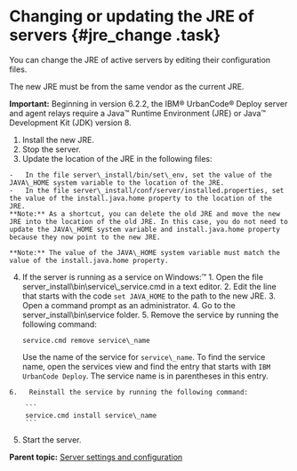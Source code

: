 # Changing or updating the JRE of servers {#jre_change .task}

You can change the JRE of active servers by editing their configuration files.

The new JRE must be from the same vendor as the current JRE.

**Important:** Beginning in version 6.2.2, the IBM® UrbanCode® Deploy server and agent relays require a Java™ Runtime Environment \(JRE\) or Java™ Development Kit \(JDK\) version 8.

1.   Install the new JRE. 
2.   Stop the server. 
3.   Update the location of the JRE in the following files: 

    -   In the file server\_install/bin/set\_env, set the value of the JAVA\_HOME system variable to the location of the JRE.
    -   In the file server\_install/conf/server/installed.properties, set the value of the install.java.home property to the location of the JRE.
    **Note:** As a shortcut, you can delete the old JRE and move the new JRE into the location of the old JRE. In this case, you do not need to update the JAVA\_HOME system variable and install.java.home property because they now point to the new JRE.

    **Note:** The value of the JAVA\_HOME system variable must match the value of the install.java.home property.

4.   If the server is running as a service on Windows:™ 
    1.   Open the file server\_install\\bin\\service\\\_service.cmd in a text editor. 
    2.   Edit the line that starts with the code `set JAVA_HOME` to the path to the new JRE. 
    3.   Open a command prompt as an administrator. 
    4.   Go to the server\_install\\bin\\service folder. 
    5.   Remove the service by running the following command: 

        ```
        service.cmd remove service\_name
        ```

        Use the name of the service for `service\_name`. To find the service name, open the services view and find the entry that starts with `IBM UrbanCode Deploy`. The service name is in parentheses in this entry.

    6.   Reinstall the service by running the following command: 

        ```
        service.cmd install service\_name
        ```

5.   Start the server. 

**Parent topic:** [Server settings and configuration](../topics/settings_ch.md)

